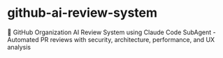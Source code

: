 # github-ai-review-system
🤖 GitHub Organization AI Review System using Claude Code SubAgent - Automated PR reviews with security, architecture, performance, and UX analysis
